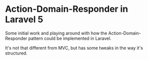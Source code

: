 # Action-Domain-Responder in Laravel 5

Some initial work and playing around with how the Action-Domain-Responder pattern could be implemented in Laravel.

It's not that different from MVC, but has some tweaks in the way it's structured.
